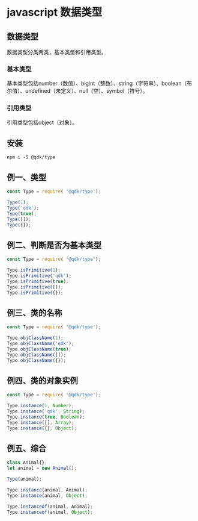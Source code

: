 # javascript 数据类型

## 数据类型
数据类型分类两类，基本类型和引用类型。

### 基本类型
基本类型包括number（数值）、bigint（整数）、string（字符串）、boolean（布尔值）、undefined（未定义）、null（空）、symbol（符号）。

### 引用类型
引用类型包括object（对象）。


## 安装
```
npm i -S @qdk/type
```

## 例一、类型
```javascript
const Type = require( '@qdk/type');

Type(1);
Type('qdk');
Type(true);
Type([]);
Type({});
```

## 例二、判断是否为基本类型
```javascript
const Type = require( '@qdk/type');

Type.isPrimitive(1);
Type.isPrimitive('qdk');
Type.isPrimitive(true);
Type.isPrimitive([]);
Type.isPrimitive({});
```

## 例三、类的名称
```javascript
const Type = require( '@qdk/type');

Type.objClassName(1);
Type.objClassName('qdk');
Type.objClassName(true);
Type.objClassName([]);
Type.objClassName({});
```

## 例四、类的对象实例
```javascript
const Type = require( '@qdk/type');

Type.instance(1, Number);
Type.instance('qdk', String);
Type.instance(true, Boolean);
Type.instance([], Array);
Type.instance({}, Object);
```

## 例五、综合
```javascript
class Animal{};
let animal = new Animal();

Type(animal);

Type.instance(animal, Animal);
Type.instance(animal, Object);

Type.instanceof(animal, Animal);
Type.instanceof(animal, Object);
```
